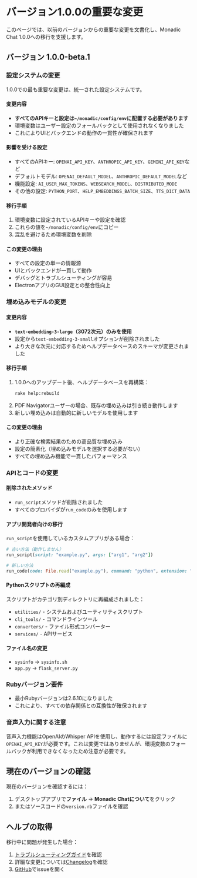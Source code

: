 # バージョン1.0.0の重要な変更

このページでは、以前のバージョンからの重要な変更を文書化し、Monadic Chat 1.0.0への移行を支援します。

## バージョン 1.0.0-beta.1

### 設定システムの変更

1.0.0での最も重要な変更は、統一された設定システムです。

#### 変更内容
- **すべてのAPIキーと設定は`~/monadic/config/env`に配置する必要があります**
- 環境変数はユーザー設定のフォールバックとして使用されなくなりました
- これによりUIとバックエンドの動作の一貫性が確保されます

#### 影響を受ける設定
- すべてのAPIキー: `OPENAI_API_KEY`、`ANTHROPIC_API_KEY`、`GEMINI_API_KEY`など
- デフォルトモデル: `OPENAI_DEFAULT_MODEL`、`ANTHROPIC_DEFAULT_MODEL`など
- 機能設定: `AI_USER_MAX_TOKENS`、`WEBSEARCH_MODEL`、`DISTRIBUTED_MODE`
- その他の設定: `PYTHON_PORT`、`HELP_EMBEDDINGS_BATCH_SIZE`、`TTS_DICT_DATA`

#### 移行手順
1. 環境変数に設定されているAPIキーや設定を確認
2. これらの値を`~/monadic/config/env`にコピー
3. 混乱を避けるため環境変数を削除

#### この変更の理由
- すべての設定の単一の情報源
- UIとバックエンドが一貫して動作
- デバッグとトラブルシューティングが容易
- ElectronアプリのGUI設定との整合性向上

### 埋め込みモデルの変更

#### 変更内容
- **`text-embedding-3-large`（3072次元）のみを使用**
- 設定から`text-embedding-3-small`オプションが削除されました
- より大きな次元に対応するためヘルプデータベースのスキーマが変更されました

#### 移行手順
1. 1.0.0へのアップデート後、ヘルプデータベースを再構築：
   ```bash
   rake help:rebuild
   ```
2. PDF Navigatorユーザーの場合、既存の埋め込みは引き続き動作します
3. 新しい埋め込みは自動的に新しいモデルを使用します

#### この変更の理由
- より正確な検索結果のための高品質な埋め込み
- 設定の簡素化（埋め込みモデルを選択する必要がない）
- すべての埋め込み機能で一貫したパフォーマンス

### APIとコードの変更

#### 削除されたメソッド
- `run_script`メソッドが削除されました
- すべてのプロバイダが`run_code`のみを使用します

#### アプリ開発者向けの移行
`run_script`を使用しているカスタムアプリがある場合：
```ruby
# 古い方法（動作しません）
run_script(script: "example.py", args: ["arg1", "arg2"])

# 新しい方法
run_code(code: File.read("example.py"), command: "python", extension: "py")
```

#### Pythonスクリプトの再編成
スクリプトがカテゴリ別ディレクトリに再編成されました：
- `utilities/` - システムおよびユーティリティスクリプト
- `cli_tools/` - コマンドラインツール
- `converters/` - ファイル形式コンバーター
- `services/` - APIサービス

#### ファイル名の変更
- `sysinfo` → `sysinfo.sh`
- `app.py` → `flask_server.py`

### Rubyバージョン要件

- 最小Rubyバージョンは2.6.10になりました
- これにより、すべての依存関係との互換性が確保されます

### 音声入力に関する注意

音声入力機能はOpenAIのWhisper APIを使用し、動作するには設定ファイルに`OPENAI_API_KEY`が必要です。これは変更ではありませんが、環境変数のフォールバックが利用できなくなったため注意が必要です。

## 現在のバージョンの確認

現在のバージョンを確認するには：
1. デスクトップアプリで**ファイル** → **Monadic Chatについて**をクリック
2. またはソースコードの`version.rb`ファイルを確認

## ヘルプの取得

移行中に問題が発生した場合：
1. [トラブルシューティングガイド](troubleshooting.md)を確認
2. 詳細な変更については[Changelog](../ja/changelog.md)を確認
3. [GitHub](https://github.com/yohasebe/monadic-chat/issues)でissueを開く